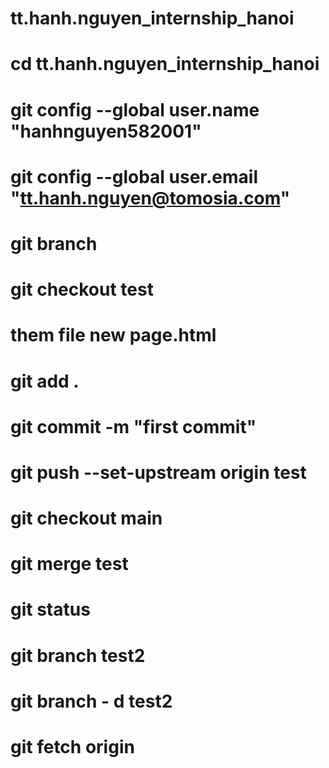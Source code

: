 # tt.hanh.nguyen_internship_hanoi
# cd tt.hanh.nguyen_internship_hanoi
# git config --global user.name "hanhnguyen582001"
# git config --global user.email "tt.hanh.nguyen@tomosia.com"
# git branch
# git checkout test
# them file new page.html
# git add .
# git commit -m "first commit"
# git push --set-upstream origin test
# git checkout main
# git merge test
# git status
# git branch test2
# git branch - d test2
# git fetch origin